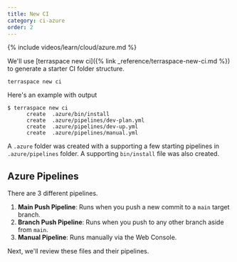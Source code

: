 ```yaml
---
title: New CI
category: ci-azure
order: 2
---
```


{% include videos/learn/cloud/azure.md %}

We'll use [terraspace new ci]({% link _reference/terraspace-new-ci.md %}) to generate a starter CI folder structure.

    terraspace new ci

Here's an example with output

    $ terraspace new ci
          create  .azure/bin/install
          create  .azure/pipelines/dev-plan.yml
          create  .azure/pipelines/dev-up.yml
          create  .azure/pipelines/manual.yml

A `.azure` folder was created with a supporting a few starting pipelines in `.azure/pipelines` folder. A supporting `bin/install` file was also created.

## Azure Pipelines

There are 3 different pipelines.

1. **Main Push Pipeline**: Runs when you push a new commit to a `main` target branch.
2. **Branch Push Pipeline**: Runs when you push to any other branch aside from `main`.
3. **Manual Pipeline**: Runs manually via the Web Console.

Next, we'll review these files and their pipelines.
